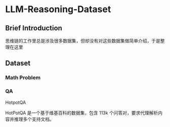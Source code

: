 # LLM-Reasoning-Dataset

## Brief Introduction
思维链的工作里总是涉及很多数据集，但却没有对这些数据集做简单介绍，于是整理在这里

## Dataset

### Math Problem

### QA
HotpotQA

HotPotQA 是一个基于维基百科的数据集，包含 113k 个问答对，要求代理解析内容并推理多个支持文档。
